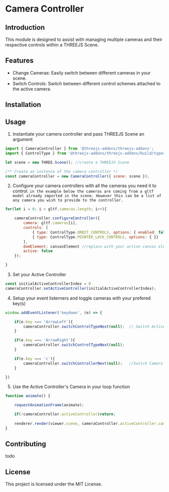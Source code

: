 # Camera Controller

## Introduction

This module is designed to assist with managing multiple cameras and their respective controls within a THREEJS Scene.

## Features

- Change Cameras: Easily switch between different cameras in your scene.
- Switch Controls: Switch between different control schemes attached to the active camera.


## Installation


## Usage
1. Instantiate your camera controller and pass THREEJS Scene an argument

```js
import { CameraController } from '@threejs-addons/threejs-addons';
import { ControlType } from '@threejs-addons/threejs-addons/build/types';

let scene = new THREE.Scene(); //create a THREEJS Scene

/** Create an instance of the camera controller */
const cameraController = new CameraController({ scene: scene });

```

2. Configure your camera controllers with all the cameras you need it to control.
`in the example below the cameras are coming from a gltf model already imported in the scene. However this can be a list of any camera you wish to provide to the controller.`

```js
for(let i = 0; i < gltf.cameras.length; i++){

    cameraController.configureController({
        camera: gltf.cameras[i],
        controls: [
            { type: ControlType.ORBIT_CONTROLS, options: { enabled: false }  }, //to avoid issues; make sure all controls are disabled by default
            { type: ControlType.POINTER_LOCK_CONTROLS, options: { }}
        ],
        domElement: canvasElement //replace with your active canvas element
        active: false
    });

}
```

3. Set your Active Controller

```js
const initialActiveControllerIndex = 0
cameraController.setActiveController(initialActiveControllerIndex);
```

4. Setup your event listerners and toggle cameras with your prefered key(s)

```js
window.addEventListener('keydown', (e) => {

    if(e.key === 'ArrowLeft'){
        cameraController.switchControlTypeNext(null);  // Switch Active Camera Controller's Control
    }

    if(e.key === 'ArrowRight'){
        cameraController.switchControlTypeNext(null);
    }

    if(e.key === 'c'){
        cameraController.switchControllerNext(null);   //Switch Camera Controller
    }

})
```

5. Use the Active Controller's Camera in your loop function

```js
function animate() {

    requestAnimationFrame(animate);

    if(!cameraController.activeController)return;
    
    renderer.render(viewer.scene, cameraController.activeController.camera);
}
```

## Contributing
todo

## License
This project is licensed under the MIT License.